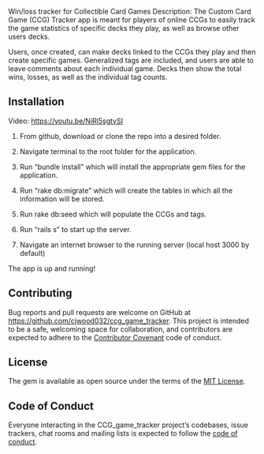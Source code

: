 Win/loss tracker for Collectible Card Games
								Description:
The Custom Card Game (CCG) Tracker app is meant for players of online CCGs to easily track the game statistics of specific decks they play, as well as browse other users decks. 

Users, once created, can make decks linked to the CCGs they play and then create specific games. Generalized tags are included, and users are able to leave comments about each individual game. Decks then show the total wins, losses, as well as the individual tag counts.  

 

## Installation 

 Video: https://youtu.be/NiRl5sgtvSI

1. From github, download or clone the repo into a desired folder. 

2. Navigate terminal to  the root folder for the application. 

3. Run “bundle install” which will  install the appropriate gem files for the application. 

4. Run “rake db:migrate”  which will create the tables in which all the information will be stored. 

5. Run rake db:seed which will  populate  the CCGs and tags. 

6. Run “rails s” to start up the server. 

7. Navigate an internet browser to the running server (local host 3000 by default) 

The app is up and running! 

## Contributing

Bug reports and pull requests are welcome on GitHub at https://github.com/cjwood032/ccg_game_tracker. This project is intended to be a safe, welcoming space for collaboration, and contributors are expected to adhere to the [Contributor Covenant](http://contributor-covenant.org) code of conduct.

## License

The gem is available as open source under the terms of the [MIT License](https://opensource.org/licenses/MIT).

## Code of Conduct

Everyone interacting in the CCG_game_tracker project’s codebases, issue trackers, chat rooms and mailing lists is expected to follow the [code of conduct](https://github.com/'cjwood032'/ccg_game_tracker/blob/master/CODE_OF_CONDUCT.md).
